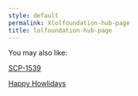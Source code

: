```yaml
---
style: default
permalink: Xlolfoundation-hub-page
title: lolfoundation-hub-page
---
```

You may also like:

[SCP-1539](http://scp-wiki.net/scp-1539)

[Happy Howlidays](http://scp-wiki.net/happy-howlidays)
